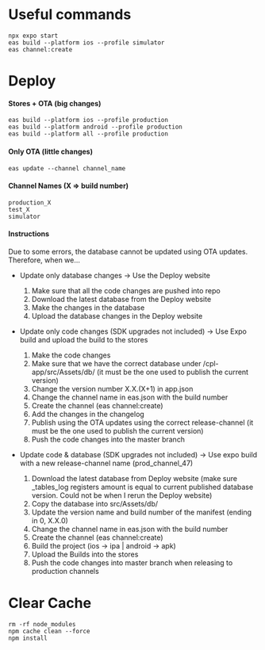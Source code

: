 # Useful commands

    npx expo start
    eas build --platform ios --profile simulator
    eas channel:create

# Deploy

#### Stores + OTA (big changes)

    eas build --platform ios --profile production
    eas build --platform android --profile production
    eas build --platform all --profile production

#### Only OTA (little changes)

    eas update --channel channel_name

#### Channel Names (X => build number)

    production_X
    test_X
    simulator

#### Instructions

Due to some errors, the database cannot be updated using OTA updates.
Therefore, when we...

- Update only database changes -> Use the Deploy website
    1. Make sure that all the code changes are pushed into repo
    2. Download the latest database from the Deploy website
    3. Make the changes in the database
    4. Upload the database changes in the Deploy website

- Update only code changes (SDK upgrades not included) -> Use Expo build and upload the build to the stores
    1. Make the code changes
    2. Make sure that we have the correct database under /cpl-app/src/Assets/db/ (it must be the one used to publish the
       current version)
    3. Change the version number X.X.(X+1) in app.json
    4. Change the channel name in eas.json with the build number
    5. Create the channel (eas channel:create)
    6. Add the changes in the changelog
    7. Publish using the OTA updates using the correct release-channel (it must be the one used to publish the current
       version)
    8. Push the code changes into the master branch

- Update code & database (SDK upgrades not included) -> Use expo build with a new release-channel name (prod_channel_47)
    1. Download the latest database from Deploy website (make sure _tables_log registers amount is equal to current
       published database version. Could not be when I rerun the Deploy website)
    2. Copy the database into src/Assets/db/
    3. Update the version name and build number of the manifest (ending in 0, X.X.0)
    4. Change the channel name in eas.json with the build number
    5. Create the channel (eas channel:create)
    6. Build the project (ios -> ipa | android -> apk)
    7. Upload the Builds into the stores
    8. Push the code changes into master branch when releasing to production channels

# Clear Cache

    rm -rf node_modules
    npm cache clean --force
    npm install